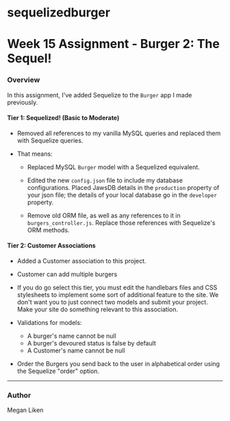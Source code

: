 # sequelizedburger
# Week 15 Assignment - Burger 2: The Sequel!

### Overview
In this assignment, I've added Sequelize to the `Burger` app I made previously. 


#### Tier 1: Sequelized! (Basic to Moderate)

* Removed all references to my vanilla MySQL queries and replaced them with Sequelize queries.

* That means:
	* Replaced MySQL `Burger` model with a Sequelized equivalent.
		
	* Edited the new `config.json` file to include my database configurations. Placed  JawsDB details in the `production` property of your json file; the details of your local database go in the `developer` property.

	* Remove old ORM file, as well as any references to it in `burgers_controller.js`. Replace those references with Sequelize's ORM methods.

	
	


#### Tier 2: Customer Associations 

* Added a Customer association to this project. 

* Customer can add multiple burgers


	

* If you do go select this tier, you must edit the handlebars files and CSS stylesheets to implement some sort of additional feature to the site. We don't want you to just connect two models and submit your project. Make your site do something relevant to this association.


* Validations for models:
	* A burger's name cannot be null
	* A burger's devoured status is false by default
	* A Customer's name cannot be null

* Order the Burgers you send back to the user in alphabetical order using the Sequelize "order" option.

-------
### Author

Megan Liken